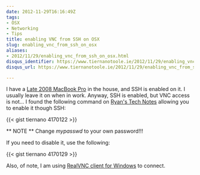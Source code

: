 ```yaml
---
date: 2012-11-29T16:16:49Z
tags:
- OSX
- Networking
- Tips
title: enabling VNC from SSH on OSX
slug: enabling_vnc_from_ssh_on_osx
aliases:
- 2012/11/29/enabling_vnc_from_ssh_on_osx.html
disqus_identifier: https://www.tiernanotoole.ie/2012/11/29/enabling_vnc_from_ssh_on_osx.html
disqus_url: https://www.tiernanotoole.ie/2012/11/29/enabling_vnc_from_ssh_on_osx.html

---
```

 I have a [Late 2008 MacBook Pro][1] in the house, and SSH is enabled on it. I usually leave it on when in work. Anyway, SSH is enabled, but VNC access is not... I found the following command on [Ryan's Tech Notes][2] allowing you to enable it though SSH:

{{< gist tiernano 4170122 >}}

** NOTE ** Change *mypasswd* to your own password!!!

If you need to disable it, use the following:

{{< gist tiernano 4170129 >}}

Also, of note, I am using [RealVNC client for Windows][3] to connect. 

[1]:/Computers/MacBookPro.html
[2]:http://technotes.twosmallcoins.com/?p=279
[3]:http://www.realvnc.com/